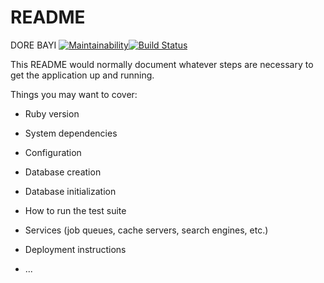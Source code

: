 # README
DORE BAYI
[![Maintainability](https://api.codeclimate.com/v1/badges/38690d8b360b2e1a8b6a/maintainability)](https://codeclimate.com/github/meldBayi/projet-backend/maintainability)[![Build Status](https://travis-ci.org/meldBayi/projet-backend.svg?branch=master)](https://travis-ci.org/meldBayi/projet-backend)

This README would normally document whatever steps are necessary to get the
application up and running.

Things you may want to cover:

* Ruby version

* System dependencies

* Configuration

* Database creation

* Database initialization

* How to run the test suite

* Services (job queues, cache servers, search engines, etc.)

* Deployment instructions

* ...
